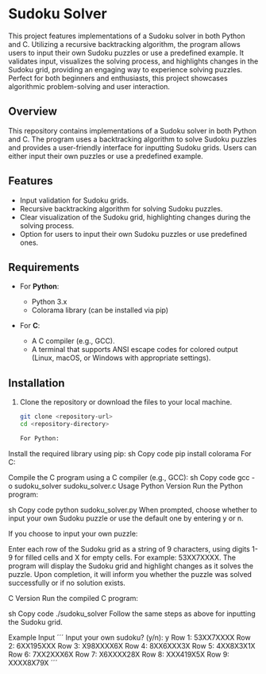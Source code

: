 # Sudoku Solver

This project features implementations of a Sudoku solver in both Python and C. Utilizing a recursive backtracking algorithm, the program allows users to input their own Sudoku puzzles or use a predefined example. It validates input, visualizes the solving process, and highlights changes in the Sudoku grid, providing an engaging way to experience solving puzzles. Perfect for both beginners and enthusiasts, this project showcases algorithmic problem-solving and user interaction.

## Overview

This repository contains implementations of a Sudoku solver in both Python and C. The program uses a backtracking algorithm to solve Sudoku puzzles and provides a user-friendly interface for inputting Sudoku grids. Users can either input their own puzzles or use a predefined example.

## Features

- Input validation for Sudoku grids.
- Recursive backtracking algorithm for solving Sudoku puzzles.
- Clear visualization of the Sudoku grid, highlighting changes during the solving process.
- Option for users to input their own Sudoku puzzles or use predefined ones.

## Requirements

- For **Python**:
  - Python 3.x
  - Colorama library (can be installed via pip)

- For **C**:
  - A C compiler (e.g., GCC).
  - A terminal that supports ANSI escape codes for colored output (Linux, macOS, or Windows with appropriate settings).

## Installation

1. Clone the repository or download the files to your local machine.

   ```sh
   git clone <repository-url>
   cd <repository-directory>

   For Python:

Install the required library using pip:
sh
Copy code
pip install colorama
For C:

Compile the C program using a C compiler (e.g., GCC):
sh
Copy code
gcc -o sudoku_solver sudoku_solver.c
Usage
Python Version
Run the Python program:

sh
Copy code
python sudoku_solver.py
When prompted, choose whether to input your own Sudoku puzzle or use the default one by entering y or n.

If you choose to input your own puzzle:

Enter each row of the Sudoku grid as a string of 9 characters, using digits 1-9 for filled cells and X for empty cells.
For example: 53XX7XXXX.
The program will display the Sudoku grid and highlight changes as it solves the puzzle. Upon completion, it will inform you whether the puzzle was solved successfully or if no solution exists.

C Version
Run the compiled C program:

sh
Copy code
./sudoku_solver
Follow the same steps as above for inputting the Sudoku grid.

Example Input
´´´
Input your own sudoku? (y/n): y
Row 1: 53XX7XXXX
Row 2: 6XX195XXX
Row 3: X98XXXX6X
Row 4: 8XX6XXX3X
Row 5: 4XX8X3X1X
Row 6: 7XX2XXX6X
Row 7: X6XXXX28X
Row 8: XXX419X5X
Row 9: XXXX8X79X
´´´
